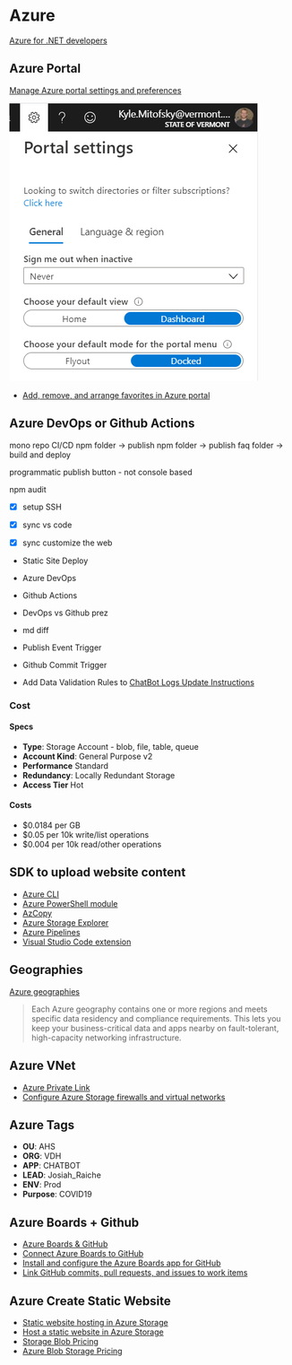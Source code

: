 # Azure

[Azure for .NET developers](https://docs.microsoft.com/en-us/dotnet/azure/)

## Azure Portal

[Manage Azure portal settings and preferences](https://docs.microsoft.com/en-us/azure/azure-portal/set-preferences)

![azure portal view](/assets/notes/azure/azure-portal-view.png)

* [Add, remove, and arrange favorites in Azure portal](https://docs.microsoft.com/en-us/azure/azure-portal/azure-portal-add-remove-sort-favorites)


## Azure DevOps or Github Actions

mono repo
CI/CD
npm folder -> publish
npm folder -> publish
faq folder -> build and deploy


programmatic publish button - not console based

npm audit


* [x] setup SSH
* [x] sync vs code
* [x] sync customize the web


* Static Site Deploy
* Azure DevOps
* Github Actions

* DevOps vs Github prez

* md diff

* Publish Event Trigger
* Github Commit Trigger

* Add Data Validation Rules to [ChatBot Logs Update Instructions](https://github.com/VermontDepartmentOfHealth/covid-bot/blob/master/ai-query/sheet-updates.md)


### Cost

#### Specs

* **Type**: Storage Account - blob, file, table, queue
* **Account Kind**: General Purpose v2
* **Performance** Standard
* **Redundancy**: Locally Redundant Storage
* **Access Tier** Hot

#### Costs

* $0.0184 per GB
* $0.05 per 10k write/list operations
* $0.004 per 10k read/other operations

## SDK to upload website content

* [Azure CLI](https://docs.microsoft.com/en-us/azure/storage/blobs/storage-blob-static-website-how-to?tabs=azure-cli)
* [Azure PowerShell module](https://docs.microsoft.com/en-us/azure/storage/blobs/storage-blob-static-website-how-to?tabs=azure-powershell)
* [AzCopy](https://docs.microsoft.com/en-us/azure/storage/common/storage-use-azcopy-v10)
* [Azure Storage Explorer](https://azure.microsoft.com/en-us/features/storage-explorer/)
* [Azure Pipelines](https://azure.microsoft.com/en-us/services/devops/pipelines/)
* [Visual Studio Code extension](https://docs.microsoft.com/en-us/azure/javascript/tutorial-vscode-static-website-node-01?tabs=bash)

## Geographies

[Azure geographies](https://azure.microsoft.com/en-us/global-infrastructure/geographies/#overview)

> Each Azure geography contains one or more regions and meets specific data residency and compliance requirements. This lets you keep your business-critical data and apps nearby on fault-tolerant, high-capacity networking infrastructure.

## Azure VNet

* [Azure Private Link](https://azure.microsoft.com/en-us/services/private-link/#features)
* [Configure Azure Storage firewalls and virtual networks](https://docs.microsoft.com/en-us/azure/storage/common/storage-network-security)

## Azure Tags

* **OU**: AHS
* **ORG**: VDH
* **APP**: CHATBOT
* **LEAD**: Josiah_Raiche
* **ENV**: Prod
* **Purpose**: COVID19

## Azure Boards + Github

* [Azure Boards & GitHub](https://docs.microsoft.com/en-us/azure/devops/boards/github/?view=azure-devops)
* [Connect Azure Boards to GitHub](https://docs.microsoft.com/en-us/azure/devops/boards/github/connect-to-github?view=azure-devops)
* [Install and configure the Azure Boards app for GitHub](https://docs.microsoft.com/en-us/azure/devops/boards/github/install-github-app?view=azure-devops)
* [Link GitHub commits, pull requests, and issues to work items](https://docs.microsoft.com/en-us/azure/devops/boards/github/link-to-from-github?view=azure-devops)






## Azure Create Static Website

* [Static website hosting in Azure Storage](https://docs.microsoft.com/en-us/azure/storage/blobs/storage-blob-static-website)
* [Host a static website in Azure Storage](https://docs.microsoft.com/en-us/azure/storage/blobs/storage-blob-static-website-how-to?tabs=azure-portal)
* [Storage Blob Pricing](https://azure.microsoft.com/en-us/pricing/details/storage/blobs/)
* [Azure Blob Storage Pricing](https://azure.microsoft.com/en-us/pricing/details/storage/blobs/)
